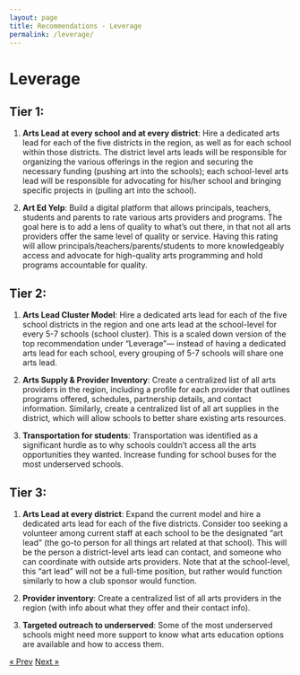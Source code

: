 ```yaml
---
layout: page
title: Recommendations - Leverage
permalink: /leverage/
---
```


# Leverage

## Tier 1:
1. **Arts Lead at every school and at every district**: Hire a dedicated arts lead for each of the five districts in the region, as well as for each school within those districts. The district level arts leads will be responsible for organizing the various offerings in the region and securing the necessary funding (pushing art into the schools); each school-level arts lead will be responsible for advocating for his/her school and bringing specific projects in (pulling art into the school).

2. **Art Ed Yelp**: Build a digital platform that allows principals, teachers, students and parents to rate various arts providers and programs. The goal here is to add a lens of quality to what’s out there, in that not all arts providers offer the same level of quality or service. Having this rating will allow principals/teachers/parents/students to more knowledgeably access and advocate for high-quality arts programming and hold programs accountable for quality.

## Tier 2:
1. **Arts Lead Cluster Model**: Hire a dedicated arts lead for each of the five school districts in the region and one arts lead at the school-level for every 5-7 schools (school cluster). This is a scaled down version of the top recommendation under “Leverage”— instead of having a dedicated arts lead for each school, every grouping of 5-7 schools will share one arts lead.

2. **Arts Supply & Provider Inventory**: Create a centralized list of all arts providers in the region, including a profile for each provider that outlines programs offered, schedules, partnership details, and contact information. Similarly, create a centralized list of all art supplies in the district, which will allow schools to better share existing arts resources.

3. **Transportation for students**: Transportation was identified as a significant hurdle as to why schools couldn’t access all the arts opportunities they wanted. Increase funding for school buses for the most underserved schools.
 
## Tier 3:
1. **Arts Lead at every district**: Expand the current model and hire a dedicated arts lead for each of the five districts. Consider too seeking a volunteer among current staff at each school to be the designated “art lead” (the go-to person for all things art related at that school). This will be the person a district-level arts lead can contact, and someone who can coordinate with outside arts providers. Note that at the school-level, this “art lead” will not be a full-time position, but rather would function similarly to how a club sponsor would function.

2. **Provider inventory**: Create a centralized list of all arts providers in the region (with info about what they offer and their contact info). 

3. **Targeted outreach to underserved**: Some of the most underserved schools might need more support to know what arts education options are available and how to access them.

<!-- Pagination -->
<div class="pagination">
  <a class="pagination-item older" href="{{ site.baseurl }}/align">&laquo; Prev</a>
  <a class="pagination-item newer" href="{{ site.baseurl }}/learn">Next &raquo;</a>
</div>
